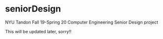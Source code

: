 # seniorDesign
NYU Tandon Fall 19-Spring 20 Computer Engineering Senior Design project

This will be updated later, sorry!!
